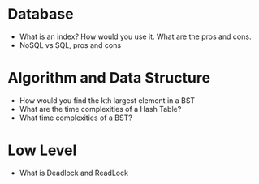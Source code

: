 # Database
- What is an index? How would you use it. What are the pros and cons.
- NoSQL vs SQL, pros and cons
# Algorithm and Data Structure
- How would you find the kth largest element in a BST
- What are the time complexities of a Hash Table?
- What time complexities of a BST?

# Low Level
- What is Deadlock and ReadLock
